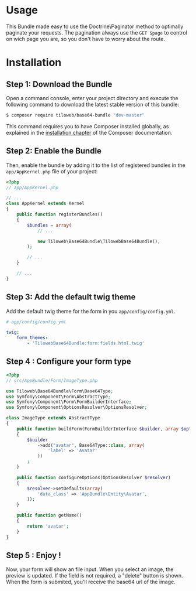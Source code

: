 Usage
=====

This Bundle made easy to use the Doctrine\Paginator method to optimally paginate your requests. The pagination always use the `GET $page` to control on wich page you are, so you don't have to worry about the route.

Installation
============

Step 1: Download the Bundle
---------------------------

Open a command console, enter your project directory and execute the
following command to download the latest stable version of this bundle:

```bash
$ composer require tiloweb/base64-bundle "dev-master"
```

This command requires you to have Composer installed globally, as explained
in the [installation chapter](https://getcomposer.org/doc/00-intro.md)
of the Composer documentation.

Step 2: Enable the Bundle
-------------------------

Then, enable the bundle by adding it to the list of registered bundles
in the `app/AppKernel.php` file of your project:

```php
<?php
// app/AppKernel.php

// ...
class AppKernel extends Kernel
{
    public function registerBundles()
    {
        $bundles = array(
            // ...

            new Tiloweb\Base64Bundle\TilowebBase64Bundle(),
        );

        // ...
    }

    // ...
}
```

Step 3: Add the default twig theme
----------------------------------

Add the default twig theme for the form in you `app/config/config.yml`.

```yml
# app/config/config.yml

twig:
    form_themes:
        - 'TilowebBase64Bundle:form:fields.html.twig'
```

Step 4 : Configure your form type
---------------------------------

```php
<?php
// src/AppBundle/Form/ImageType.php

use Tiloweb\Base64Bundle\Form\Base64Type;
use Symfony\Component\Form\AbstractType;
use Symfony\Component\Form\FormBuilderInterface;
use Symfony\Component\OptionsResolver\OptionsResolver;

class ImageType extends AbstractType
{
    public function buildForm(FormBuilderInterface $builder, array $options)
    {
        $builder
            ->add("avatar", Base64Type::class, array(
                'label' => 'Avatar'
            ))
        ;
    }

    public function configureOptions(OptionsResolver $resolver)
    {
        $resolver->setDefaults(array(
            'data_class' => 'AppBundle\Entity\Avatar',
        ));
    }

    public function getName()
    {
        return 'avatar';
    }
}
```

Step 5 : Enjoy !
----------------

Now, your form will show an file input. When you select an image, the preview is updated. If the field is not required, a "delete" button is shown. When the form is submited, you'll receive the base64 url of the image.